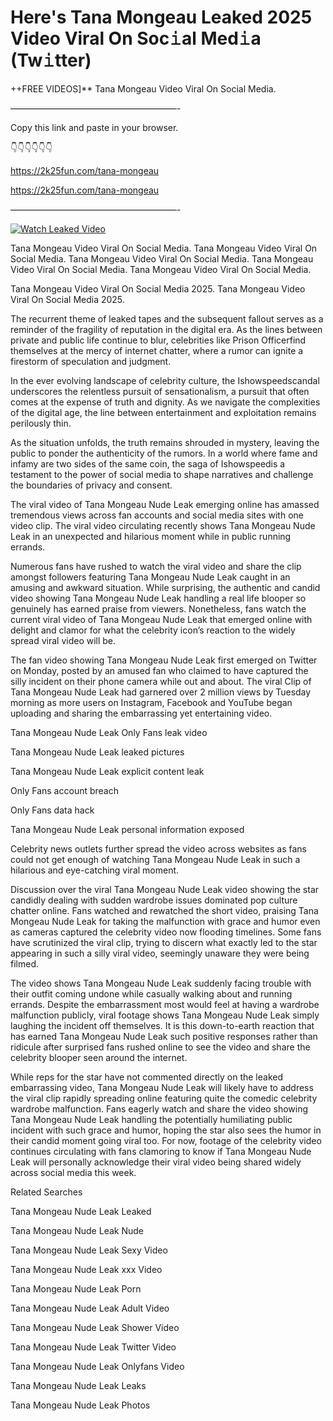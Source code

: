 # Here's Tana Mongeau Leaked 2025 Video Viral On Soc𝚒al Med𝚒a (Tw𝚒tter)

++FREE VIDEOS]** Tana Mongeau Video Viral On Social Media.

———————————————————-

Copy this link and paste in your browser.

👇👇👇👇👇👇

https://2k25fun.com/tana-mongeau

https://2k25fun.com/tana-mongeau

———————————————————-

[![Watch Leaked Video](https://miro.medium.com/v2/resize:fit:828/format:webp/1*cilzJN44JGOrTw9NJCrNHA.gif "Watch Leaked Video")](https://2k25fun.com/tana-mongeau)

Tana Mongeau Video Viral On Social Media. Tana Mongeau Video Viral On Social Media. Tana Mongeau Video Viral On Social Media. Tana Mongeau Video Viral On Social Media. Tana Mongeau Video Viral On Social Media.

Tana Mongeau Video Viral On Social Media 2025. Tana Mongeau Video Viral On Social Media 2025.

The recurrent theme of leaked tapes and the subsequent fallout serves as a reminder of the fragility of reputation in the digital era. As the lines between private and public life continue to blur, celebrities like Prison Officerfind themselves at the mercy of internet chatter, where a rumor can ignite a firestorm of speculation and judgment.

In the ever evolving landscape of celebrity culture, the Ishowspeedscandal underscores the relentless pursuit of sensationalism, a pursuit that often comes at the expense of truth and dignity. As we navigate the complexities of the digital age, the line between entertainment and exploitation remains perilously thin.

As the situation unfolds, the truth remains shrouded in mystery, leaving the public to ponder the authenticity of the rumors. In a world where fame and infamy are two sides of the same coin, the saga of Ishowspeedis a testament to the power of social media to shape narratives and challenge the boundaries of privacy and consent.

The viral video of Tana Mongeau Nude Leak emerging online has amassed tremendous views across fan accounts and social media sites with one video clip. The viral video circulating recently shows Tana Mongeau Nude Leak in an unexpected and hilarious moment while in public running errands.

Numerous fans have rushed to watch the viral video and share the clip amongst followers featuring Tana Mongeau Nude Leak caught in an amusing and awkward situation. While surprising, the authentic and candid video showing Tana Mongeau Nude Leak handling a real life blooper so genuinely has earned praise from viewers. Nonetheless, fans watch the current viral video of Tana Mongeau Nude Leak that emerged online with delight and clamor for what the celebrity icon’s reaction to the widely spread viral video will be.

The fan video showing Tana Mongeau Nude Leak first emerged on Twitter on Monday, posted by an amused fan who claimed to have captured the silly incident on their phone camera while out and about. The viral Clip of Tana Mongeau Nude Leak had garnered over 2 million views by Tuesday morning as more users on Instagram, Facebook and YouTube began uploading and sharing the embarrassing yet entertaining video.

Tana Mongeau Nude Leak Only Fans leak video

Tana Mongeau Nude Leak leaked pictures

Tana Mongeau Nude Leak explicit content leak

Only Fans account breach

Only Fans data hack

Tana Mongeau Nude Leak personal information exposed

Celebrity news outlets further spread the video across websites as fans could not get enough of watching Tana Mongeau Nude Leak in such a hilarious and eye-catching viral moment.

Discussion over the viral Tana Mongeau Nude Leak video showing the star candidly dealing with sudden wardrobe issues dominated pop culture chatter online. Fans watched and rewatched the short video, praising Tana Mongeau Nude Leak for taking the malfunction with grace and humor even as cameras captured the celebrity video now flooding timelines. Some fans have scrutinized the viral clip, trying to discern what exactly led to the star appearing in such a silly viral video, seemingly unaware they were being filmed.

The video shows Tana Mongeau Nude Leak suddenly facing trouble with their outfit coming undone while casually walking about and running errands. Despite the embarrassment most would feel at having a wardrobe malfunction publicly, viral footage shows Tana Mongeau Nude Leak simply laughing the incident off themselves. It is this down-to-earth reaction that has earned Tana Mongeau Nude Leak such positive responses rather than ridicule after surprised fans rushed online to see the video and share the celebrity blooper seen around the internet.

While reps for the star have not commented directly on the leaked embarrassing video, Tana Mongeau Nude Leak will likely have to address the viral clip rapidly spreading online featuring quite the comedic celebrity wardrobe malfunction. Fans eagerly watch and share the video showing Tana Mongeau Nude Leak handling the potentially humiliating public incident with such grace and humor, hoping the star also sees the humor in their candid moment going viral too. For now, footage of the celebrity video continues circulating with fans clamoring to know if Tana Mongeau Nude Leak will personally acknowledge their viral video being shared widely across social media this week.

Related Searches

Tana Mongeau Nude Leak Leaked

Tana Mongeau Nude Leak Nude

Tana Mongeau Nude Leak Sexy Video

Tana Mongeau Nude Leak xxx Video

Tana Mongeau Nude Leak Porn

Tana Mongeau Nude Leak Adult Video

Tana Mongeau Nude Leak Shower Video

Tana Mongeau Nude Leak Twitter Video

Tana Mongeau Nude Leak Onlyfans Video

Tana Mongeau Nude Leak Leaks

Tana Mongeau Nude Leak Photos